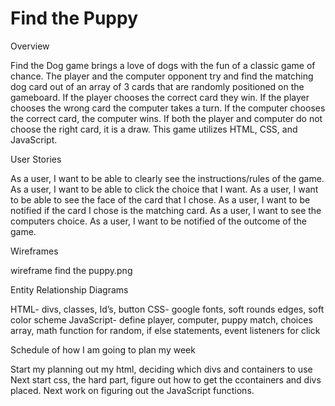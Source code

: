 # Find the Puppy
Overview

Find the Dog game brings a love of dogs with the fun of a classic game of chance. The player and the computer opponent try and find the matching dog card out of an array of 3 cards that are randomly positioned on the gameboard. If the player chooses the correct card they win. If the player chooses the wrong card the computer takes a turn. If the computer chooses the correct card, the computer wins. If both the player and computer do not choose the right card, it is a draw. 
This game utilizes HTML, CSS, and JavaScript.

User Stories

As a user, I want to be able to clearly see the instructions/rules of the game.
As a user, I want to be able to click the choice that I want.
As a user, I want to be able to see the face of the card that I chose.
As a user, I want to be notified if the card I chose is the matching card.
As a user, I want to see the computers choice.
As a user, I want to be notified of the outcome of the game.

Wireframes 

wireframe find the puppy.png

Entity Relationship Diagrams

HTML-  divs, classes, Id’s, button
CSS- google fonts, soft rounds edges, soft color scheme
JavaScript- define player, computer, puppy match, choices array, math function for random, if else statements, event listeners for click 

Schedule of how I am going to plan my week

Start my planning out my html, deciding which divs and containers to use
Next start css, the hard part, figure out how to get the ccontainers and divs placed.
Next work on figuring out the JavaScript functions. 